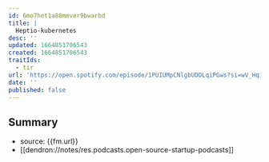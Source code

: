 ```yaml
---
id: 6mo7het1a80mmver9bwarbd
title: |
  Heptio-kubernetes
desc: ''
updated: 1664851706543
created: 1664851706543
traitIds:
  - tir
url: 'https://open.spotify.com/episode/1PUIUMpCNlgbUDDLqiPGws?si=wV_HqipJRNqsOoK3pNT4JQ&context=spotify%3Ashow%3A69cAXLsHmwztInIhAeyOqJ'
date: ''
published: false
---
```


## Summary

- source: {{fm.url}}
- [[dendron://notes/res.podcasts.open-source-startup-podcasts]]
